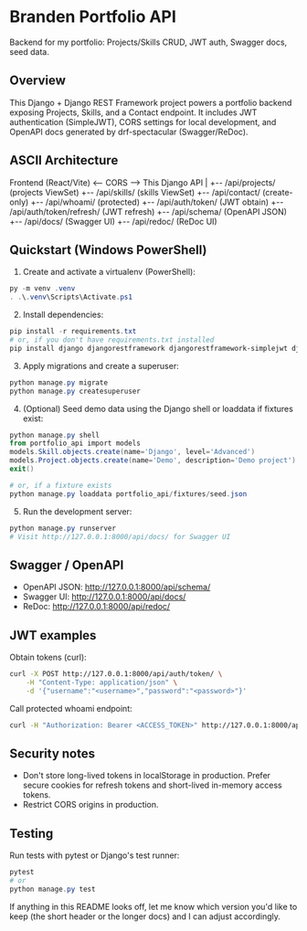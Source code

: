 # Branden Portfolio API

Backend for my portfolio: Projects/Skills CRUD, JWT auth, Swagger docs, seed data.

Overview
--------
This Django + Django REST Framework project powers a portfolio backend exposing
Projects, Skills, and a Contact endpoint. It includes JWT authentication
(SimpleJWT), CORS settings for local development, and OpenAPI docs generated
by drf-spectacular (Swagger/ReDoc).

ASCII Architecture
------------------

Frontend (React/Vite)  <-- CORS -->  This Django API
																	|
																	+-- /api/projects/   (projects ViewSet)
																	+-- /api/skills/     (skills ViewSet)
																	+-- /api/contact/    (create-only)
																	+-- /api/whoami/     (protected)
																	+-- /api/auth/token/ (JWT obtain)
																	+-- /api/auth/token/refresh/ (JWT refresh)
																	+-- /api/schema/     (OpenAPI JSON)
																	+-- /api/docs/       (Swagger UI)
																	+-- /api/redoc/      (ReDoc UI)

Quickstart (Windows PowerShell)
-------------------------------
1. Create and activate a virtualenv (PowerShell):

```powershell
py -m venv .venv
. .\.venv\Scripts\Activate.ps1
```

2. Install dependencies:

```powershell
pip install -r requirements.txt
# or, if you don't have requirements.txt installed
pip install django djangorestframework djangorestframework-simplejwt django-cors-headers drf-spectacular pytest pytest-django
```

3. Apply migrations and create a superuser:

```powershell
python manage.py migrate
python manage.py createsuperuser
```

4. (Optional) Seed demo data using the Django shell or loaddata if fixtures exist:

```powershell
python manage.py shell
from portfolio_api import models
models.Skill.objects.create(name='Django', level='Advanced')
models.Project.objects.create(name='Demo', description='Demo project')
exit()

# or, if a fixture exists
python manage.py loaddata portfolio_api/fixtures/seed.json
```

5. Run the development server:

```powershell
python manage.py runserver
# Visit http://127.0.0.1:8000/api/docs/ for Swagger UI
```

Swagger / OpenAPI
------------------
- OpenAPI JSON: http://127.0.0.1:8000/api/schema/
- Swagger UI:    http://127.0.0.1:8000/api/docs/
- ReDoc:         http://127.0.0.1:8000/api/redoc/

JWT examples
------------
Obtain tokens (curl):

```bash
curl -X POST http://127.0.0.1:8000/api/auth/token/ \
	-H "Content-Type: application/json" \
	-d '{"username":"<username>","password":"<password>"}'
```

Call protected whoami endpoint:

```bash
curl -H "Authorization: Bearer <ACCESS_TOKEN>" http://127.0.0.1:8000/api/whoami/
```

Security notes
--------------
- Don't store long-lived tokens in localStorage in production. Prefer
	secure cookies for refresh tokens and short-lived in-memory access tokens.
- Restrict CORS origins in production.

Testing
-------
Run tests with pytest or Django's test runner:

```powershell
pytest
# or
python manage.py test
```

If anything in this README looks off, let me know which version you'd like
to keep (the short header or the longer docs) and I can adjust accordingly.
